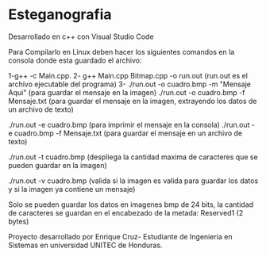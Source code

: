 # Esteganografia
Desarrollado en c++ con Visual Studio Code

Para Compilarlo en Linux deben hacer los siguientes comandos en la consola donde esta guardado el archivo:

1-g++ -c Main.cpp. 
2- g++ Main.cpp Bitmap.cpp -o run.out (run.out es el archivo ejecutable del programa)
3-
  ./run.out -o cuadro.bmp -m "Mensaje Aqui"  (para guardar el mensaje en la imagen)
  ./run.out -o cuadro.bmp -f Mensaje.txt   (para guardar el mensaje en la imagen, extrayendo los datos de un archivo de texto)
  
  ./run.out -e cuadro.bmp (para imprimir el mensaje en la consola)
  ./run.out -e cuadro.bmp -f Mensaje.txt (para guardar el mensaje en un archivo de texto)
  
  ./run.out -t cuadro.bmp (despliega la cantidad maxima de caracteres que se pueden guardar en la imagen)
  
  ./run.out -v cuadro.bmp (valida si la imagen es valida para guardar los datos y si la imagen ya contiene un mensaje)
  
  Solo se pueden guardar los datos en imagenes bmp de 24 bits, la cantidad de caracteres se guardan en el encabezado de la metada: Reserved1 (2 bytes)
  
  Proyecto desarrollado por Enrique Cruz- Estudiante de Ingenieria en Sistemas en universidad UNITEC de Honduras.
  
  
